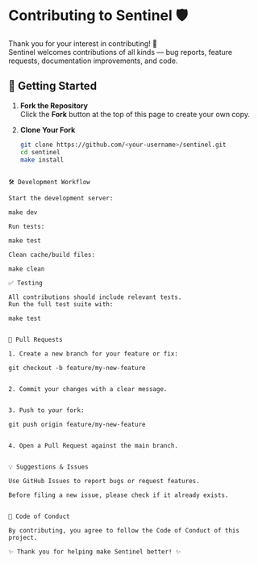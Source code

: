 # Contributing to Sentinel 🛡️

Thank you for your interest in contributing! 🎉  
Sentinel welcomes contributions of all kinds — bug reports, feature requests, documentation improvements, and code.


## 📌 Getting Started

1. **Fork the Repository**  
   Click the **Fork** button at the top of this page to create your own copy.

2. **Clone Your Fork**  
   ```bash
   git clone https://github.com/<your-username>/sentinel.git
   cd sentinel
   make install
  ```

🛠 Development Workflow

Start the development server:

make dev

Run tests:

make test

Clean cache/build files:

make clean

✅ Testing

All contributions should include relevant tests.
Run the full test suite with:

make test


🔀 Pull Requests

1. Create a new branch for your feature or fix:

git checkout -b feature/my-new-feature


2. Commit your changes with a clear message.


3. Push to your fork:

git push origin feature/my-new-feature


4. Open a Pull Request against the main branch.


💡 Suggestions & Issues

Use GitHub Issues to report bugs or request features.

Before filing a new issue, please check if it already exists.


🤝 Code of Conduct

By contributing, you agree to follow the Code of Conduct of this project.

✨ Thank you for helping make Sentinel better! ✨

